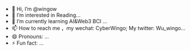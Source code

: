 - 👋 Hi, I’m @wingow
- 👀 I’m interested in Reading...
- 🌱 I’m currently learning AI&Web3 BCI ...
- 📫 How to reach me ，my wechat: CyberWingo; My twitter: Wu_wingo...
- 😄 Pronouns: ...
- ⚡ Fun fact: ...

<!---
wingow/wingow is a ✨ special ✨ repository because its `README.md` (this file) appears on your GitHub profile.
You can click the Preview link to take a look at your changes.
--->
